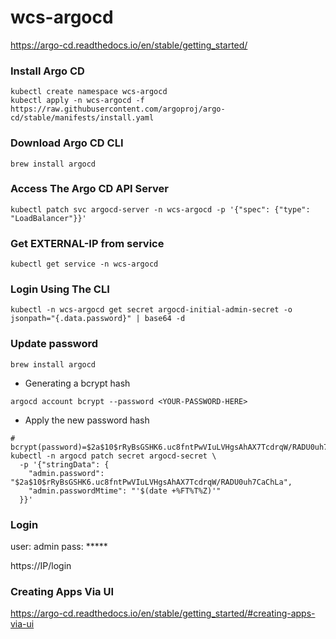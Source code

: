 # wcs-argocd

https://argo-cd.readthedocs.io/en/stable/getting_started/

### Install Argo CD

```shell
kubectl create namespace wcs-argocd
kubectl apply -n wcs-argocd -f https://raw.githubusercontent.com/argoproj/argo-cd/stable/manifests/install.yaml
```

### Download Argo CD CLI

```shell
brew install argocd
```

### Access The Argo CD API Server

```shell
kubectl patch svc argocd-server -n wcs-argocd -p '{"spec": {"type": "LoadBalancer"}}'
```

### Get EXTERNAL-IP from service

```shell
kubectl get service -n wcs-argocd
```

### Login Using The CLI

```shell
kubectl -n wcs-argocd get secret argocd-initial-admin-secret -o jsonpath="{.data.password}" | base64 -d
```

### Update password

```shell
brew install argocd
```

- Generating a bcrypt hash

```shell
argocd account bcrypt --password <YOUR-PASSWORD-HERE>
```

- Apply the new password hash

```shell
# bcrypt(password)=$2a$10$rRyBsGSHK6.uc8fntPwVIuLVHgsAhAX7TcdrqW/RADU0uh7CaChLa
kubectl -n argocd patch secret argocd-secret \
  -p '{"stringData": {
    "admin.password": "$2a$10$rRyBsGSHK6.uc8fntPwVIuLVHgsAhAX7TcdrqW/RADU0uh7CaChLa",
    "admin.passwordMtime": "'$(date +%FT%T%Z)'"
  }}'
```

### Login

user: admin
pass: *****

https://IP/login

### Creating Apps Via UI

https://argo-cd.readthedocs.io/en/stable/getting_started/#creating-apps-via-ui

